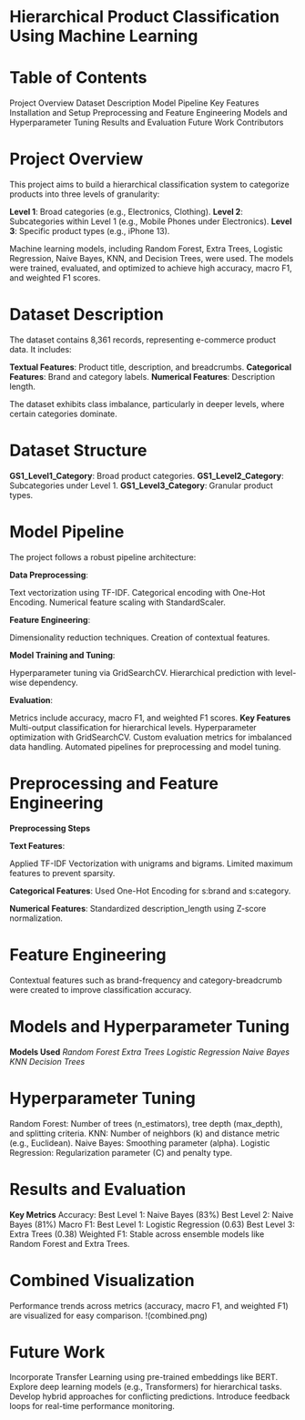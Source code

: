# Hierarchical Product Classification Using Machine Learning

# Table of Contents
Project Overview
Dataset Description
Model Pipeline
Key Features
Installation and Setup
Preprocessing and Feature Engineering
Models and Hyperparameter Tuning
Results and Evaluation
Future Work
Contributors

# Project Overview
This project aims to build a hierarchical classification system to categorize products into three levels of granularity:

**Level 1**: Broad categories (e.g., Electronics, Clothing).
**Level 2**: Subcategories within Level 1 (e.g., Mobile Phones under Electronics).
**Level 3**: Specific product types (e.g., iPhone 13).

Machine learning models, including Random Forest, Extra Trees, Logistic Regression, Naive Bayes, KNN, and Decision Trees, were used. The models were trained, evaluated, and optimized to achieve high accuracy, macro F1, and weighted F1 scores.

# Dataset Description
The dataset contains 8,361 records, representing e-commerce product data. It includes:

**Textual Features**: Product title, description, and breadcrumbs.
**Categorical Features**: Brand and category labels.
**Numerical Features**: Description length.

The dataset exhibits class imbalance, particularly in deeper levels, where certain categories dominate.

# Dataset Structure

**GS1_Level1_Category**: Broad product categories.
**GS1_Level2_Category**: Subcategories under Level 1.
**GS1_Level3_Category**: Granular product types.

# Model Pipeline
The project follows a robust pipeline architecture:

**Data Preprocessing**:

Text vectorization using TF-IDF.
Categorical encoding with One-Hot Encoding.
Numerical feature scaling with StandardScaler.

**Feature Engineering**:

Dimensionality reduction techniques.
Creation of contextual features.

**Model Training and Tuning**:

Hyperparameter tuning via GridSearchCV.
Hierarchical prediction with level-wise dependency.

**Evaluation**:

Metrics include accuracy, macro F1, and weighted F1 scores.
**Key Features**
Multi-output classification for hierarchical levels.
Hyperparameter optimization with GridSearchCV.
Custom evaluation metrics for imbalanced data handling.
Automated pipelines for preprocessing and model tuning.

# Preprocessing and Feature Engineering

**Preprocessing Steps**

**Text Features**:

Applied TF-IDF Vectorization with unigrams and bigrams.
Limited maximum features to prevent sparsity.

**Categorical Features**:
Used One-Hot Encoding for s:brand and s:category.

**Numerical Features**:
Standardized description_length using Z-score normalization.

# Feature Engineering
Contextual features such as brand-frequency and category-breadcrumb were created to improve classification accuracy.

# Models and Hyperparameter Tuning

**Models Used**
*Random Forest*
*Extra Trees*
*Logistic Regression*
*Naive Bayes*
*KNN*
*Decision Trees*

# Hyperparameter Tuning

Random Forest: Number of trees (n_estimators), tree depth (max_depth), and splitting criteria.
KNN: Number of neighbors (k) and distance metric (e.g., Euclidean).
Naive Bayes: Smoothing parameter (alpha).
Logistic Regression: Regularization parameter (C) and penalty type.

# Results and Evaluation
**Key Metrics**
Accuracy:
Best Level 1: Naive Bayes (83%)
Best Level 2: Naive Bayes (81%)
Macro F1:
Best Level 1: Logistic Regression (0.63)
Best Level 3: Extra Trees (0.38)
Weighted F1:
Stable across ensemble models like Random Forest and Extra Trees.

# Combined Visualization
Performance trends across metrics (accuracy, macro F1, and weighted F1) are visualized for easy comparison.
!(combined.png)



# Future Work
Incorporate Transfer Learning using pre-trained embeddings like BERT.
Explore deep learning models (e.g., Transformers) for hierarchical tasks.
Develop hybrid approaches for conflicting predictions.
Introduce feedback loops for real-time performance monitoring.
